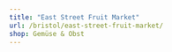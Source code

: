 ```yaml
---
title: "East Street Fruit Market"
url: /bristol/east-street-fruit-market/
shop: Gemüse & Obst
---
```

